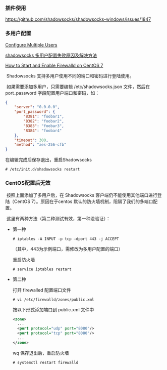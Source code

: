 ### 插件使用

https://github.com/shadowsocks/shadowsocks-windows/issues/1847











### 多用户配置

[Configure Multiple Users](https://github.com/shadowsocks/shadowsocks/wiki/Configure-Multiple-Users)

[shadowsocks 多用户配置失败原因及解决方法](http://blog.csdn.net/helinlin007/article/details/51469656)

[How to Start and Enable Firewalld on CentOS 7](https://www.liquidweb.com/kb/how-to-start-and-enable-firewalld-on-centos-7/)

​	Shadowsocks 支持多用户使用不同的端口和密码进行登陆使用。

​	如果需要添加多用户，只需要编辑 /etc/shadowsocks.json 文件，然后在 port_password 字段配置用户端口和密码，如：

```json
{
    "server": "0.0.0.0",
    "port_password": {
        "8381": "foobar1",
        "8382": "foobar2",
        "8383": "foobar3",
        "8384": "foobar4"
    },
    "timeout": 300,
    "method": "aes-256-cfb"
}
```

在编辑完成后保存退出，重启Shadowsocks

```shell
# /etc/init.d/shadowsocks restart
```



### CentOS配置后无效

​	按照上面添加了多用户后，在 Shadowsocks 客户端仍不能使用其他端口进行登陆（CentOS 7）。原因在于centos 默认的防火墙机制，阻隔了我们的多端口配置。

​	这里有两种方法（第二种测试有效，第一种没验证）：

+ 第一种

  ```shell
  # iptables -A INPUT -p tcp –dport 443 -j ACCEPT
  ```

  （其中，443为示例端口，需修改为多用户配置的端口）

  重启防火墙

  ```shell
  # service iptables restart
  ```

+ 第二种

  打开 firewalled 配置端口文件

  ```shell
  # vi /etc/firewalld/zones/public.xml
  ```

  按以下形式添加端口到 public.xml 文件中

  ```xml
  <zone>
    ...
    <port protocol="udp" port="8080"/>
    <port protocol="tcp" port="8080"/>
    ...
  </zone>
  ```

  wq 保存退出后，重启防火墙

  ```shell
  # systemctl restart firewalld
  ```